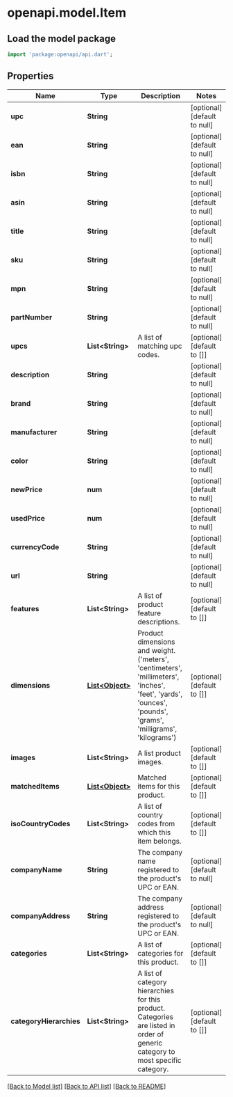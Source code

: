 # openapi.model.Item

## Load the model package
```dart
import 'package:openapi/api.dart';
```

## Properties
Name | Type | Description | Notes
------------ | ------------- | ------------- | -------------
**upc** | **String** |  | [optional] [default to null]
**ean** | **String** |  | [optional] [default to null]
**isbn** | **String** |  | [optional] [default to null]
**asin** | **String** |  | [optional] [default to null]
**title** | **String** |  | [optional] [default to null]
**sku** | **String** |  | [optional] [default to null]
**mpn** | **String** |  | [optional] [default to null]
**partNumber** | **String** |  | [optional] [default to null]
**upcs** | **List&lt;String&gt;** | A list of matching upc codes. | [optional] [default to []]
**description** | **String** |  | [optional] [default to null]
**brand** | **String** |  | [optional] [default to null]
**manufacturer** | **String** |  | [optional] [default to null]
**color** | **String** |  | [optional] [default to null]
**newPrice** | **num** |  | [optional] [default to null]
**usedPrice** | **num** |  | [optional] [default to null]
**currencyCode** | **String** |  | [optional] [default to null]
**url** | **String** |  | [optional] [default to null]
**features** | **List&lt;String&gt;** | A list of product feature descriptions. | [optional] [default to []]
**dimensions** | [**List&lt;Object&gt;**](Object.md) | Product dimensions and weight.  (&#39;meters&#39;, &#39;centimeters&#39;, &#39;millimeters&#39;, &#39;inches&#39;, &#39;feet&#39;, &#39;yards&#39;, &#39;ounces&#39;, &#39;pounds&#39;, &#39;grams&#39;, &#39;milligrams&#39;, &#39;kilograms&#39;) | [optional] [default to []]
**images** | **List&lt;String&gt;** | A list product images. | [optional] [default to []]
**matchedItems** | [**List&lt;Object&gt;**](Object.md) | Matched items for this product. | [optional] [default to []]
**isoCountryCodes** | **List&lt;String&gt;** | A list of country codes from which this item belongs. | [optional] [default to []]
**companyName** | **String** | The company name registered to the product&#39;s UPC or EAN. | [optional] [default to null]
**companyAddress** | **String** | The company address registered to the product&#39;s UPC or EAN. | [optional] [default to null]
**categories** | **List&lt;String&gt;** | A list of categories for this product. | [optional] [default to []]
**categoryHierarchies** | **List&lt;String&gt;** | A list of category hierarchies for this product. Categories are listed in order of generic category to most specific category. | [optional] [default to []]

[[Back to Model list]](../README.md#documentation-for-models) [[Back to API list]](../README.md#documentation-for-api-endpoints) [[Back to README]](../README.md)


